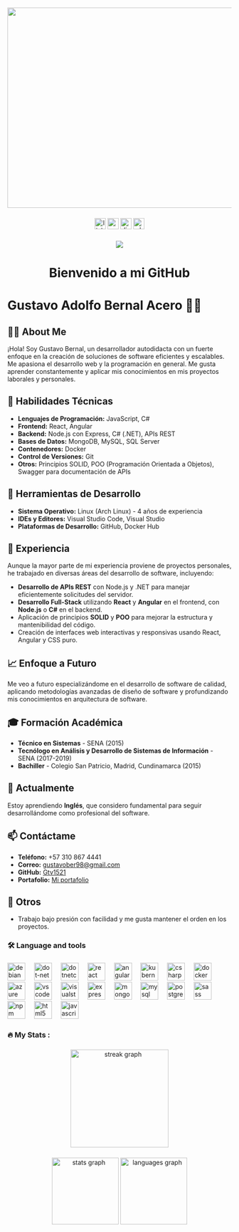  ###
<div align="center">
  <img height="450" width="700" src="https://github.com/user-attachments/assets/00f3d4f4-6233-4c69-9bea-9da6e57fa636"  />
</div>

###

<div align="center">
  <img src="https://img.shields.io/static/v1?message=LinkedIn&logo=linkedin&label=&color=0077B5&logoColor=white&labelColor=&style=for-the-badge" height="25" alt="linkedin logo"  />
  <img src="https://img.shields.io/static/v1?message=Gmail&logo=gmail&label=&color=D14836&logoColor=white&labelColor=&style=for-the-badge" height="25" alt="gmail logo"  />
  <img src="https://img.shields.io/static/v1?message=Discord&logo=discord&label=&color=7289DA&logoColor=white&labelColor=&style=for-the-badge" height="25" alt="discord logo"  />
  <img src="https://img.shields.io/static/v1?message=Whatsapp&logo=whatsapp&label=&color=25D366&logoColor=white&labelColor=&style=for-the-badge" height="25" alt="whatsapp logo"  />
</div>

###

<div align="center">
  <img src="https://visitor-badge.laobi.icu/badge?page_id=Gtv1521.Gtv1521&"  />
</div>

###

# <h1 align="center">Bienvenido a mi GitHub</h1>

# <div aling="center"> Gustavo Adolfo Bernal Acero 👨‍💻</div>
## 👩‍💻 About Me

¡Hola! Soy Gustavo Bernal, un desarrollador autodidacta con un fuerte enfoque en la creación de soluciones de software eficientes y escalables. Me apasiona el desarrollo web y la programación en general. Me gusta aprender constantemente y aplicar mis conocimientos en mis proyectos laborales y personales.

## 🚀 Habilidades Técnicas

- **Lenguajes de Programación:** JavaScript, C#
- **Frontend:** React, Angular
- **Backend:** Node.js con Express, C# (.NET), APIs REST
- **Bases de Datos:** MongoDB, MySQL, SQL Server
- **Contenedores:** Docker
- **Control de Versiones:** Git
- **Otros:** Principios SOLID, POO (Programación Orientada a Objetos), Swagger para documentación de APIs

## 🔧 Herramientas de Desarrollo

- **Sistema Operativo:** Linux (Arch Linux) - 4 años de experiencia
- **IDEs y Editores:** Visual Studio Code, Visual Studio
- **Plataformas de Desarrollo:** GitHub, Docker Hub

## 💼 Experiencia

Aunque la mayor parte de mi experiencia proviene de proyectos personales, he trabajado en diversas áreas del desarrollo de software, incluyendo:

- **Desarrollo de APIs REST** con Node.js y .NET para manejar eficientemente solicitudes del servidor.
- **Desarrollo Full-Stack** utilizando **React** y **Angular** en el frontend, con **Node.js** o **C#** en el backend.
- Aplicación de principios **SOLID** y **POO** para mejorar la estructura y mantenibilidad del código.
- Creación de interfaces web interactivas y responsivas usando React, Angular y CSS puro.

## 📈 Enfoque a Futuro

Me veo a futuro especializándome en el desarrollo de software de calidad, aplicando metodologías avanzadas de diseño de software y profundizando mis conocimientos en arquitectura de software.

## 🎓 Formación Académica

- **Técnico en Sistemas** - SENA (2015)
- **Tecnólogo en Análisis y Desarrollo de Sistemas de Información** - SENA (2017-2019)
- **Bachiller** - Colegio San Patricio, Madrid, Cundinamarca (2015)

## 🌱 Actualmente

Estoy aprendiendo **Inglés**, que considero fundamental para seguir desarrollándome como profesional del software.

## 📫 Contáctame

- **Teléfono:** +57 310 867 4441
- **Correo:** [gustavober98@gmail.com](mailto:gustavober98@gmail.com)
- **GitHub:** [Gtv1521](https://github.com/Gtv1521)
- **Portafolio:** [Mi portafolio](https://folio-three-inky.vercel.app/)

## 🌟 Otros

- Trabajo bajo presión con facilidad y me gusta mantener el orden en los proyectos.

###

<h3 align="left">🛠 Language and tools</h3>

###

<div align="left">
  <img src="https://cdn.jsdelivr.net/gh/devicons/devicon/icons/debian/debian-original.svg" height="40" alt="debian logo"  />
  <img width="12" />
  <img src="https://cdn.jsdelivr.net/gh/devicons/devicon/icons/dot-net/dot-net-original.svg" height="40" alt="dot-net logo"  />
  <img width="12" />
  <img src="https://cdn.jsdelivr.net/gh/devicons/devicon/icons/dotnetcore/dotnetcore-original.svg" height="40" alt="dotnetcore logo"  />
  <img width="12" />
  <img src="https://cdn.jsdelivr.net/gh/devicons/devicon/icons/react/react-original.svg" height="40" alt="react logo"  />
  <img width="12" />
  <img src="https://cdn.jsdelivr.net/gh/devicons/devicon/icons/angularjs/angularjs-original.svg" height="40" alt="angularjs logo"  />
  <img width="12" />
  <img src="https://cdn.jsdelivr.net/gh/devicons/devicon/icons/kubernetes/kubernetes-plain.svg" height="40" alt="kubernetes logo"  />
  <img width="12" />
  <img src="https://cdn.jsdelivr.net/gh/devicons/devicon/icons/csharp/csharp-original.svg" height="40" alt="csharp logo"  />
  <img width="12" />
  <img src="https://cdn.jsdelivr.net/gh/devicons/devicon/icons/docker/docker-plain-wordmark.svg" height="40" alt="docker logo"  />
  <img width="12" />
  <img src="https://cdn.jsdelivr.net/gh/devicons/devicon/icons/azure/azure-original.svg" height="40" alt="azure logo"  />
  <img width="12" />
  <img src="https://cdn.jsdelivr.net/gh/devicons/devicon/icons/vscode/vscode-original.svg" height="40" alt="vscode logo"  />
  <img width="12" />
  <img src="https://cdn.jsdelivr.net/gh/devicons/devicon/icons/visualstudio/visualstudio-plain.svg" height="40" alt="visualstudio logo"  />
  <img width="12" />
  <img src="https://cdn.jsdelivr.net/gh/devicons/devicon/icons/express/express-original.svg" height="40" alt="express logo"  />
  <img width="12" />
  <img src="https://cdn.jsdelivr.net/gh/devicons/devicon/icons/mongodb/mongodb-original.svg" height="40" alt="mongodb logo"  />
  <img width="12" />
  <img src="https://cdn.jsdelivr.net/gh/devicons/devicon/icons/mysql/mysql-original.svg" height="40" alt="mysql logo"  />
  <img width="12" />
  <img src="https://cdn.jsdelivr.net/gh/devicons/devicon/icons/postgresql/postgresql-original.svg" height="40" alt="postgresql logo"  />
  <img width="12" />
  <img src="https://cdn.jsdelivr.net/gh/devicons/devicon/icons/sass/sass-original.svg" height="40" alt="sass logo"  />
  <img width="12" />
  <img src="https://cdn.jsdelivr.net/gh/devicons/devicon/icons/npm/npm-original-wordmark.svg" height="40" alt="npm logo"  />
  <img width="12" />
  <img src="https://cdn.jsdelivr.net/gh/devicons/devicon/icons/html5/html5-original.svg" height="40" alt="html5 logo"  />
  <img width="12" />
  <img src="https://cdn.jsdelivr.net/gh/devicons/devicon/icons/javascript/javascript-original.svg" height="40" alt="javascript logo"  />
</div>

###

<h3 align="left">🔥   My Stats :</h3>

###

<div align="center">
  <img src="https://streak-stats.demolab.com?user=Gtv1521&locale=en&mode=daily&theme=dark&hide_border=false&border_radius=5&order=3" height="220" alt="streak graph"  />
</div>

###

<div align="center">
  <img src="https://github-readme-stats.vercel.app/api?username=Gtv1521&hide_title=false&hide_rank=false&show_icons=true&include_all_commits=true&count_private=true&disable_animations=false&theme=dracula&locale=en&hide_border=false&order=1" height="150" alt="stats graph"  />
  <img src="https://github-readme-stats.vercel.app/api/top-langs?username=Gtv1521&locale=en&hide_title=false&layout=compact&card_width=320&langs_count=5&theme=dracula&hide_border=false&order=2" height="150" alt="languages graph"  />
</div>

###
